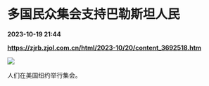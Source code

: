# 多国民众集会支持巴勒斯坦人民

**2023-10-19 21:44**

**https://zjrb.zjol.com.cn/html/2023-10/20/content_3692518.htm**

![](https://zjrb.zjol.com.cn/images/2023-10/20/zjrb2023102000008v01b002.jpg)

人们在美国纽约举行集会。